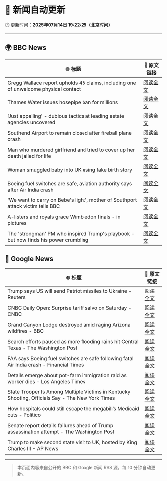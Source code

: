 # 🧠 新闻自动更新

🕒 更新时间：**2025年07月14日 19:22:25（北京时间）**

---

## 🌍 BBC News

| 🌐 标题 | 🔗 原文链接 |
|--------|-------------|
| Gregg Wallace report upholds 45 claims, including one of unwelcome physical contact | [阅读全文](https://www.bbc.com/news/articles/c3endz88k2qo) |
| Thames Water issues hosepipe ban for millions | [阅读全文](https://www.bbc.com/news/articles/cg4revv15qdo) |
| 'Just appalling' - dubious tactics at leading estate agencies uncovered | [阅读全文](https://www.bbc.com/news/articles/cvg81l57x53o) |
| Southend Airport to remain closed after fireball plane crash | [阅读全文](https://www.bbc.com/news/articles/c1jw71kjx14o) |
| Man who murdered girlfriend and tried to cover up her death jailed for life | [阅读全文](https://www.bbc.com/news/articles/cz7lgpxld24o) |
| Woman smuggled baby into UK using fake birth story | [阅读全文](https://www.bbc.com/news/articles/c98jl8jnz92o) |
| Boeing fuel switches are safe, aviation authority says after Air India crash | [阅读全文](https://www.bbc.com/news/articles/ce9xpgnx3vdo) |
| 'We want to carry on Bebe's light', mother of Southport attack victim tells BBC | [阅读全文](https://www.bbc.com/news/articles/cgrxpn5vw8yo) |
| A-listers and royals grace Wimbledon finals - in pictures | [阅读全文](https://www.bbc.com/news/articles/ce8zl55598qo) |
| The 'strongman' PM who inspired Trump's playbook - but now finds his power crumbling | [阅读全文](https://www.bbc.com/news/articles/cpd1j1x2l1lo) |

## 📰 Google News

| 🌐 标题 | 🔗 原文链接 |
|--------|-------------|
| Trump says US will send Patriot missiles to Ukraine - Reuters | [阅读全文](https://news.google.com/rss/articles/CBMingFBVV95cUxQMGZ0NDJHNnFhSkJheHFCaXE3X0J3Q2hjSWtTYUpwUzJ2Y3VhcTQ4WnVWUWtmYzkwTUo4UVpnN3VFVTRzWm52aVI2S0o4bmdNWXpOY2d6eDE2STA0ZS1ZVnluYlFXUE5xcTdzNEltcGEzYzF2S1hYSnZOUGljeXlVWHdfQWhidHdONEhTZ2hadzVDRk1GeU1Ib0tjSXpJQQ?oc=5) |
| CNBC Daily Open: Surprise tariff salvo on Saturday - CNBC | [阅读全文](https://news.google.com/rss/articles/CBMijwFBVV95cUxQM0tjTXRwelVmWEcwWjVoZXduTkU0bXZaaXdpVFptSHNiVjBTd3VIcmNSREJWYm5hMjJpOWZXVENmRE9kVFFEUWdLeG1jbnBCak13bXQtR2JDb09VNDVOZmxua1RIQ1ZQWG1CaEU3NVVjdWxfcFY5R0tUVE82VnI1MGRJcWxES21ncXJwLW9FZ9IBlAFBVV95cUxPYTMybDVrVjRETmVOWG5pS0tKMWVFNzFHZzQ0d0pEcDdLSG1pQ2lLSE0yc0tXNFFDeHpiSGdpUDNUSDBNQjdzNmxCcXBaM2dUeHVkNkd0NFpMbGV0WWlhbUFYQTZhYjZ6V2FBQ3JZcjhCbmN1X0hHN1NRSXRnYkUtaTdabExZLTZzemhpTFltRzZsV0Nl?oc=5) |
| Grand Canyon Lodge destroyed amid raging Arizona wildfires - BBC | [阅读全文](https://news.google.com/rss/articles/CBMiWkFVX3lxTE9QZmtXMkJzNmkyRTZka254V056d09YdnRqOFdSZFFrQkI0Z2QtWDB4SE1LYkFiRDF3X3drVGZPMmFqU1pSQ3k0b2ROV0JiNHJibllpU2d4V2EtUdIBX0FVX3lxTE5KSnNMUkxBUm9CUlFGZVp1R0RXQl9ieFRQdUVJczhhTW43WmZBZkFOTW5INkpTbWlpeE1rSXNnZ0laU1l2V0NhRjI4d21VVDVaZ0RYRFhRdEdtQ1I1dDI4?oc=5) |
| Search efforts paused as more flooding rains hit Central Texas - The Washington Post | [阅读全文](https://news.google.com/rss/articles/CBMimgFBVV95cUxQNkVpNmEwYmxkaDBIZXFCaVpHWW82eWR5UTBJVDNrNDFfbkNfbDVtdHpCNzVfZ0ZTa2tDbE5VbUJLTktrRl9IM1dzbGVRcWtsa2c2MVBVTFFfakpWSVhLdHFfbEVFVGlHRXR1ekdLbXJqN0g0WDFCSmZoendiNF95QXhrVDRmUFRST2QxQVRTbU9USktWTno5bEpB?oc=5) |
| FAA says Boeing fuel switches are safe following fatal Air India crash - Financial Times | [阅读全文](https://news.google.com/rss/articles/CBMicEFVX3lxTE0teVhkVXJLbUhkN2ZxR0FSQlZldEpjQ1JfNkxZaHg3SnhOTDFSdGF5RlMtTjBKOGNJSG8tdFhibFhlLTZBVng2cmdDcHpHLWFRQnZWODdrc015TDF2dXFLcUJfdDhMbGo0cVVuS1llbkk?oc=5) |
| Details emerge about pot-farm immigration raid as worker dies - Los Angeles Times | [阅读全文](https://news.google.com/rss/articles/CBMiiwFBVV95cUxPMmFjRTFmdFdUcHdESTJQaHZRZzBSSVRTV3NXLWtITTh2TzM2WGMxdUVGU3d5bGNfWnk2eGdQUmxoZ29PNTVzaDhqNFNNOWdjbE95bmRueWxYUXpVMjlyQWpybGkyYnF1VVo3bHNfNUh1eU4yS21qMEVMcnFSQnZkTzFDMks1cFlRR0dn?oc=5) |
| State Trooper Is Among Multiple Victims in Kentucky Shooting, Officials Say - The New York Times | [阅读全文](https://news.google.com/rss/articles/CBMiiAFBVV95cUxQVVRDMjZ0YjRlR1pjMkhHR3lPYXhtN1lwem9QNWhSZ2k1YUZKVmVzWGUtOVd6THVDWmhmbGotSUZLUU1US09xNWd3VDlwX1JjU3NnQXo3dnZ0MWZ3bm5lYTBialY2UWV4ZUk4TWV5VG9zTThtNGFLb1ZfVno1Rk5hRXZtb3A2QmU3?oc=5) |
| How hospitals could still escape the megabill’s Medicaid cuts - Politico | [阅读全文](https://news.google.com/rss/articles/CBMijwFBVV95cUxOMk1YVFo3ZmE5UnRKRjRUakNFaE0xRE1QRVUtVmJPaUZsaGc0bmR6TmZybUNTd0I3am5TM3BzYVlRcmZXT1NpZC0ycmRTR1ZZOEJQUGszN04wQ1Y4RVRJUzFIbDUyX01SN2xaWDRoNTk5clNPajRmTmZDX0Uzc0YzbFRxMnUxc3o0WFR1bWdJOA?oc=5) |
| Senate report details failures ahead of Trump assassination attempt - The Washington Post | [阅读全文](https://news.google.com/rss/articles/CBMiogFBVV95cUxOTVltRjhPdFpYblFkSTVkRzVWdklsbWcyZjQ1T25hYWgxRThCNk5fWEdUTWR4NEhMTEZLSm9JWWNXdExXMmxYR0MwV3B5eU9CTnpaV0c4UEFManlfcVhEU0pXSHZuRFRzc0t2QnpCSFFtUF9pdl84bGcyclVJUEJuZG5VQktiRWtlQmRrZ25xel82VWVxeUdXczR3WFYzcFViZFE?oc=5) |
| Trump to make second state visit to UK, hosted by King Charles III - AP News | [阅读全文](https://news.google.com/rss/articles/CBMilAFBVV95cUxQRThoQUJyZHZ5VENDS1dHcU81TmxwOTNNZ1c0SHZJZV9PRU9BR1Z2bFhoOWE1TmhESEdtT2Q0bnJtRmUxYmlLcnhlWlFENkdOWWxTRlJaNlpwZmhoZnVVV3JYRWVXUUZnVWVzZHpjNHEzVHR0ZXBuc2lMaE05M2VJTVVyT3VfZ0hvSmNBdnBqMFpmUW5K?oc=5) |

---
> 本页面内容来自公开的 BBC 和 Google 新闻 RSS 源，每 10 分钟自动更新。